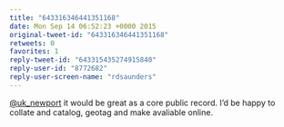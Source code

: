 ```yaml
---
title: "643316346441351168"
date: Mon Sep 14 06:52:23 +0000 2015
original-tweet-id: "643316346441351168"
retweets: 0
favorites: 1
reply-tweet-id: "643315435274915840"
reply-user-id: "8772682"
reply-user-screen-name: "rdsaunders"
---
```

<a href="https://twitter.com/uk_newport">@uk_newport</a> it would be great as a core public record. I’d be happy to collate and catalog, geotag and make avaliable online.

